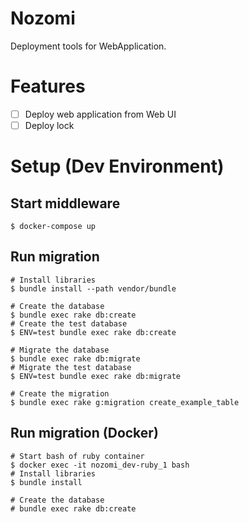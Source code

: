 # Nozomi
Deployment tools for WebApplication.

# Features
- [ ] Deploy web application from Web UI
- [ ] Deploy lock

# Setup (Dev Environment)
## Start middleware
```
$ docker-compose up
```

## Run migration
```
# Install libraries
$ bundle install --path vendor/bundle

# Create the database
$ bundle exec rake db:create
# Create the test database
$ ENV=test bundle exec rake db:create

# Migrate the database
$ bundle exec rake db:migrate
# Migrate the test database
$ ENV=test bundle exec rake db:migrate

# Create the migration
$ bundle exec rake g:migration create_example_table
```

## Run migration (Docker)
```
# Start bash of ruby container
$ docker exec -it nozomi_dev-ruby_1 bash
# Install libraries
$ bundle install

# Create the database
# bundle exec rake db:create
```